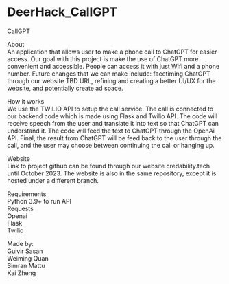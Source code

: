 # DeerHack_CallGPT <br />
CallGPT

About <br />
An application that allows user to make a phone call to ChatGPT for easier access. Our goal with this project is make the use of ChatGPT more convenient and accessible. People can access it with just Wifi and a phone number. Future changes that we can make include: facetiming ChatGPT through our website TBD URL, refining and creating a better UI/UX for the website, and potentially create ad space.

How it works <br />
We use the TWILIO API to setup the call service. The call is connected to our backend code which is made using Flask and Twilio API. The code will receive speech from the user and translate it into text so that ChatGPT can understand it. The code will feed the text to ChatGPT through the OpenAi API. Final, the result from ChatGPT will be feed back to the user through the call, and the user may choose between continuing the call or hanging up.

Website <br />
Link to project github can be found through our website credability.tech until October 2023. The website is also in the same repository, except it is hosted under a different branch.

Requirements <br />
Python 3.9+ to run API <br />
Requests <br />
Openai <br />
Flask <br />
Twilio <br />

Made by: <br />
Guivir Sasan <br />
Weiming Quan <br />
Simran Mattu <br />
Kai Zheng <br />
